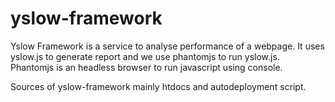yslow-framework
===============

Yslow Framework is a service to analyse performance of a webpage. It uses yslow.js to generate report and we use
phantomjs to run yslow.js. Phantomjs is an headless browser to run javascript using console.

Sources of yslow-framework mainly htdocs and autodeployment script.
